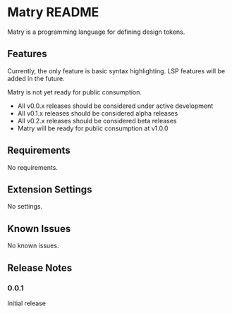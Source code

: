 # Matry README

Matry is a programming language for defining design tokens.

## Features

Currently, the only feature is basic syntax highlighting.
LSP features will be added in the future.

Matry is not yet ready for public consumption.

* All v0.0.x releases should be considered under active development
* All v0.1.x releases should be considered alpha releases
* All v0.2.x releases should be considered beta releases
* Matry will be ready for public consumption at v1.0.0

## Requirements

No requirements.

## Extension Settings

No settings.

## Known Issues

No known issues.

## Release Notes

### 0.0.1

Initial release
